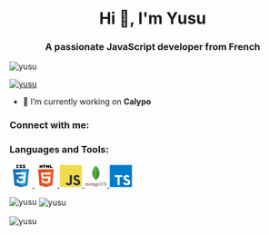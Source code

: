 <h1 align="center">Hi 👋, I'm Yusu</h1>
<h3 align="center">A passionate JavaScript developer from French</h3>

<p align="left"> <img src="https://komarev.com/ghpvc/?username=yusu&label=Profile%20views&color=0e75b6&style=flat" alt="yusu" /> </p>

<p align="left"> <a href="https://github.com/ryo-ma/github-profile-trophy"><img src="https://github-profile-trophy.vercel.app/?username=yusu" alt="yusu" /></a> </p>

- 🔭 I’m currently working on **Calypo**

<h3 align="left">Connect with me:</h3>
<p align="left">
</p>

<h3 align="left">Languages and Tools:</h3>
<p align="left"> <a href="https://www.w3schools.com/css/" target="_blank" rel="noreferrer"> <img src="https://raw.githubusercontent.com/devicons/devicon/master/icons/css3/css3-original-wordmark.svg" alt="css3" width="40" height="40"/> </a> <a href="https://www.w3.org/html/" target="_blank" rel="noreferrer"> <img src="https://raw.githubusercontent.com/devicons/devicon/master/icons/html5/html5-original-wordmark.svg" alt="html5" width="40" height="40"/> </a> <a href="https://developer.mozilla.org/en-US/docs/Web/JavaScript" target="_blank" rel="noreferrer"> <img src="https://raw.githubusercontent.com/devicons/devicon/master/icons/javascript/javascript-original.svg" alt="javascript" width="40" height="40"/> </a> <a href="https://www.mongodb.com/" target="_blank" rel="noreferrer"> <img src="https://raw.githubusercontent.com/devicons/devicon/master/icons/mongodb/mongodb-original-wordmark.svg" alt="mongodb" width="40" height="40"/> </a> <a href="https://www.typescriptlang.org/" target="_blank" rel="noreferrer"> <img src="https://raw.githubusercontent.com/devicons/devicon/master/icons/typescript/typescript-original.svg" alt="typescript" width="40" height="40"/> </a> </p>

<p><img align="left" src="https://github-readme-stats.vercel.app/api/top-langs?username=yusu&show_icons=true&locale=en&layout=compact" alt="yusu" /></p>

<p>&nbsp;<img align="center" src="https://github-readme-stats.vercel.app/api?username=yusu&show_icons=true&locale=en" alt="yusu" /></p>

<p><img align="center" src="https://github-readme-streak-stats.herokuapp.com/?user=yusu&" alt="yusu" /></p>
